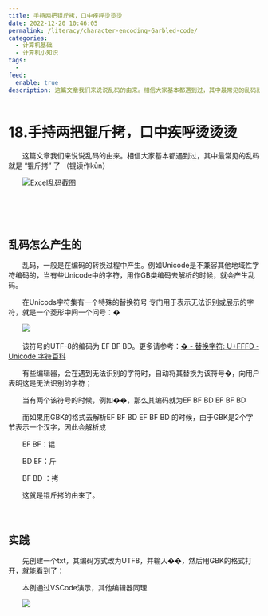 ```yaml
---
title: 手持两把锟斤拷，口中疾呼烫烫烫
date: 2022-12-20 10:46:05
permalink: /literacy/character-encoding-Garbled-code/
categories:
  - 计算机基础
  - 计算机小知识
tags:
  - 
feed:
  enable: true
description: 这篇文章我们来说说乱码的由来。相信大家基本都遇到过，其中最常见的乱码就是 “锟斤拷” 了 （锟读作kūn）
---
```

# 18.手持两把锟斤拷，口中疾呼烫烫烫

　　这篇文章我们来说说乱码的由来。相信大家基本都遇到过，其中最常见的乱码就是 “锟斤拷” 了 （锟读作kūn）

<!-- more -->

　　![Excel乱码截图](https://image.peterjxl.com/blog/image-20221218200013-vjquufz.png)

　　‍

　　‍

## 乱码怎么产生的

　　乱码，一般是在编码的转换过程中产生。例如Unicode是不兼容其他地域性字符编码的，当有些Unicode中的字符，用作GB类编码去解析的时候，就会产生乱码。

　　在Unicods字符集有一个特殊的替换符号  专门用于表示无法识别或展示的字符，就是一个菱形中间一个问号：�

　　![](https://image.peterjxl.com/blog/image-20221219185455-ev7ofk3.png)

　　该符号的UTF-8的编码为 EF BF BD。更多请参考：[� - 替换字符: U+FFFD - Unicode 字符百科](https://unicode-table.com/cn/FFFD/)

　　有些编辑器，会在遇到无法识别的字符时，自动将其替换为该符号�，向用户表明这是无法识别的字符；

　　当有两个该符号的时候，例如��，那么其编码就为EF BF BD EF BF BD

　　而如果用GBK的格式去解析EF BF BD EF BF BD 的时候，由于GBK是2个字节表示一个汉字，因此会解析成 

　　EF BF：锟

　　BD EF：斤

　　BF BD ：拷

　　这就是锟斤拷的由来了。

　　‍

## 实践

　　先创建一个txt，其编码方式改为UTF8，并输入��，然后用GBK的格式打开，就能看到了：

　　本例通过VSCode演示，其他编辑器同理

　　![](https://image.peterjxl.com/blog/image-20221219190432-xnifg28.png)
